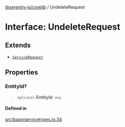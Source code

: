 [@serenity-is/corelib](../README.md) / UndeleteRequest

# Interface: UndeleteRequest

## Extends

- [`ServiceRequest`](ServiceRequest.md)

## Properties

### EntityId?

> `optional` **EntityId**: `any`

#### Defined in

[src/base/servicetypes.ts:34](https://github.com/serenity-is/serenity/blob/master/packages/corelib/src/base/servicetypes.ts#L34)
